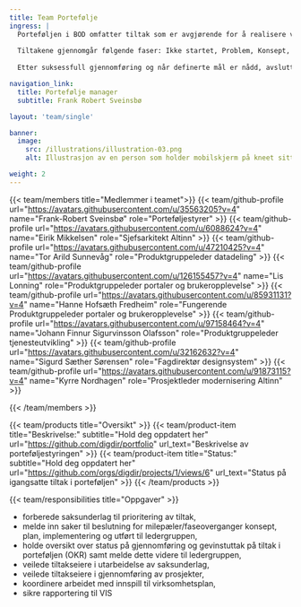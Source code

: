 ```yaml
---
title: Team Portefølje
ingress: |
  Porteføljen i BOD omfatter tiltak som er avgjørende for å realisere virksomhetens mål. Porteføljekontoret møtes normalt hver 14 dag. I møtene behandles nye tiltak og pågående tiltak. Det tas stilling til oppstart av nye tiltak samt sikre innfrielse av krav for overgang til ny fase for igansatte tiltak.  
  
  Tiltakene gjennomgår følgende faser: Ikke startet, Problem, Konsept, Planlegging, Implementering, og Utført. I hver fase må bestemte kriterier innfris før tiltak kan overføres til neste fase. For eksempel, i "Ikke startet"-fasen kreves det en overordnet innsikt og beskrivelse av behovet, vurdering av tiltakets viktighet samt potensielle bidrag til en balansert portefølje. I "Implementering"-fasen fokuseres det på fremdrift, kostnader, og risiko.
  
  Etter suksessfull gjennomføring og når definerte mål er nådd, avsluttes og arkiveres tiltaket. Porteføljen håndteres gjennom ulike verktøy som GitHub for sporing av tiltak og Kanban boards for å visualisere prosessen.

navigation_link:
  title: Portefølje manager
  subtitle: Frank Robert Sveinsbø

layout: 'team/single'

banner:
  image:
    src: /illustrations/illustration-03.png
    alt: Illustrasjon av en person som holder mobilskjerm på kneet sitt

weight: 2
---
```


{{< team/members title="Medlemmer i teamet">}}
{{< team/github-profile url="https://avatars.githubusercontent.com/u/35563205?v=4" name="Frank-Robert Sveinsbø" role="Porteføljestyrer" >}}
{{< team/github-profile url="https://avatars.githubusercontent.com/u/6088624?v=4" name="Eirik Mikkelsen" role="Sjefsarkitekt Altinn" >}}
{{< team/github-profile url="https://avatars.githubusercontent.com/u/47210425?v=4" name="Tor Arild Sunnevåg" role="Produktgruppeleder datadeling" >}}
{{< team/github-profile url="https://avatars.githubusercontent.com/u/126155457?v=4" name="Lis Lonning" role="Produktgruppeleder portaler og brukeropplevelse" >}}
{{< team/github-profile url="https://avatars.githubusercontent.com/u/85931131?v=4" name="Hanne Hofsæth Fredheim" role="Fungerende Produktgruppeleder portaler og brukeropplevelse" >}}
{{< team/github-profile url="https://avatars.githubusercontent.com/u/97158464?v=4" name="Johann Finnur Sigurvinsson Olafsson" role="Produktgruppeleder tjenesteutvikling" >}}
{{< team/github-profile url="https://avatars.githubusercontent.com/u/32162632?v=4" name="Sigurd Sæther Sørensen" role="Fagdirektør designsystem" >}}
{{< team/github-profile url="https://avatars.githubusercontent.com/u/91873115?v=4" name="Kyrre Nordhagen" role="Prosjektleder modernisering Altinn" >}}

{{< /team/members >}}

{{< team/products title="Oversikt" >}}
{{< team/product-item title="Beskrivelse:" subtitle="Hold deg oppdatert her" url="https://github.com/digdir/portfolio" url_text="Beskrivelse av porteføljestyringen" >}}
{{< team/product-item title="Status:" subtitle="Hold deg oppdatert her" url="https://github.com/orgs/digdir/projects/1/views/6" url_text="Status på igangsatte tiltak i porteføljen" >}}
{{< /team/products >}}


{{< team/responsibilities title="Oppgaver" >}}

- forberede saksunderlag til prioritering av tiltak,
- melde inn saker til beslutning for milepæler/faseoverganger konsept, plan, implementering og utført til ledergruppen,
- holde oversikt over status på gjennomføring og gevinstuttak på tiltak i porteføljen (OKR) samt melde dette videre til ledergruppen,
- veilede tiltakseiere i utarbeidelse av saksunderlag,
- veilede tiltakseiere i gjennomføring av prosjekter,
- koordinere arbeidet med innspill til virksomhetsplan,
- sikre rapportering til VIS
